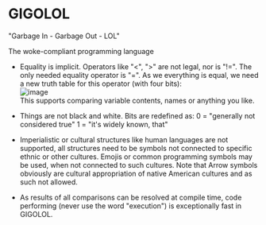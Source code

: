 # GIGOLOL
  "Garbage In - Garbage Out - LOL"
  
The woke-compliant programming language

* Equality is implicit. Operators like "<", ">" are not legal, nor is "!=". The only needed equality operator is "=".
  As we everything is equal, we need a new truth table for this operator (with four bits):<br>
  ![image](https://user-images.githubusercontent.com/16526467/227477097-b44922f5-623f-405d-93a5-d2a07fde413a.png)<br>
  This supports comparing variable contents, names or anything you like.

* Things are not black and white. Bits are redefined as:
  0 = "generally not considered true"
  1 = "it's widely known, that"

* Imperialistic or cultural structures like human languages are not supported, all structures need to be symbols not connected to specific ethnic or other cultures. Emojis or common programming symbols may be used, when not connected to such cultures. Note that Arrow symbols obviously are cultural appropriation of native American cultures and as such not allowed.

* As results of all comparisons can be resolved at compile time, code performing (never use the word "execution") is exceptionally fast in GIGOLOL.
